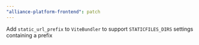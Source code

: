 ```yaml
---
"alliance-platform-frontend": patch
---
```


Add `static_url_prefix` to `ViteBundler` to support `STATICFILES_DIRS` settings containing a prefix
